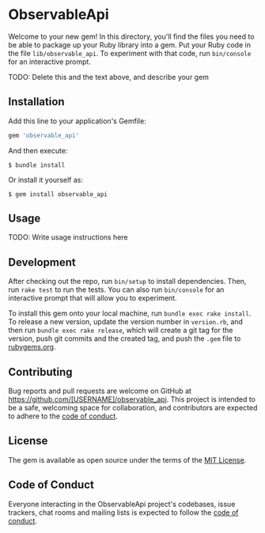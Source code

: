 # ObservableApi

Welcome to your new gem! In this directory, you'll find the files you need to be able to package up your Ruby library into a gem. Put your Ruby code in the file `lib/observable_api`. To experiment with that code, run `bin/console` for an interactive prompt.

TODO: Delete this and the text above, and describe your gem

## Installation

Add this line to your application's Gemfile:

```ruby
gem 'observable_api'
```

And then execute:

    $ bundle install

Or install it yourself as:

    $ gem install observable_api

## Usage

TODO: Write usage instructions here

## Development

After checking out the repo, run `bin/setup` to install dependencies. Then, run `rake test` to run the tests. You can also run `bin/console` for an interactive prompt that will allow you to experiment.

To install this gem onto your local machine, run `bundle exec rake install`. To release a new version, update the version number in `version.rb`, and then run `bundle exec rake release`, which will create a git tag for the version, push git commits and the created tag, and push the `.gem` file to [rubygems.org](https://rubygems.org).

## Contributing

Bug reports and pull requests are welcome on GitHub at https://github.com/[USERNAME]/observable_api. This project is intended to be a safe, welcoming space for collaboration, and contributors are expected to adhere to the [code of conduct](https://github.com/[USERNAME]/observable_api/blob/master/CODE_OF_CONDUCT.md).

## License

The gem is available as open source under the terms of the [MIT License](https://opensource.org/licenses/MIT).

## Code of Conduct

Everyone interacting in the ObservableApi project's codebases, issue trackers, chat rooms and mailing lists is expected to follow the [code of conduct](https://github.com/[USERNAME]/observable_api/blob/master/CODE_OF_CONDUCT.md).
